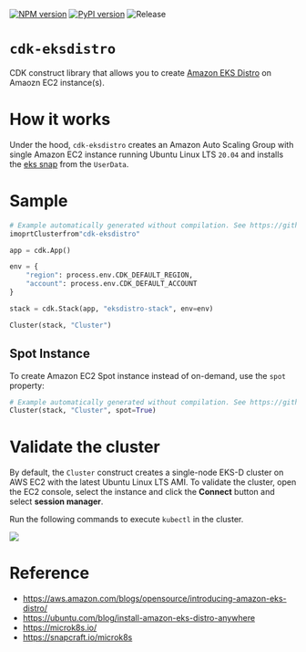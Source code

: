 [![NPM version](https://badge.fury.io/js/cdk-eksdistro.svg)](https://badge.fury.io/js/cdk-eksdistro)
[![PyPI version](https://badge.fury.io/py/cdk-eksdistro.svg)](https://badge.fury.io/py/cdk-eksdistro)
![Release](https://github.com/pahud/cdk-eksdistro/workflows/Release/badge.svg)

# `cdk-eksdistro`

CDK construct library that allows you to create [Amazon EKS Distro](https://distro.eks.amazonaws.com/) on Amaozn EC2 instance(s).

# How it works

Under the hood, `cdk-eksdistro` creates an Amazon Auto Scaling Group with single Amazon EC2 instance running Ubuntu Linux LTS `20.04` and installs the [eks snap](https://snapcraft.io/eks) from the `UserData`.

# Sample

```python
# Example automatically generated without compilation. See https://github.com/aws/jsii/issues/826
imoprtClusterfrom"cdk-eksdistro"

app = cdk.App()

env = {
    "region": process.env.CDK_DEFAULT_REGION,
    "account": process.env.CDK_DEFAULT_ACCOUNT
}

stack = cdk.Stack(app, "eksdistro-stack", env=env)

Cluster(stack, "Cluster")
```

## Spot Instance

To create Amazon EC2 Spot instance instead of on-demand, use the `spot` property:

```python
# Example automatically generated without compilation. See https://github.com/aws/jsii/issues/826
Cluster(stack, "Cluster", spot=True)
```

# Validate the cluster

By default, the `Cluster` construct creates a single-node EKS-D cluster on AWS EC2 with the latest Ubuntu Linux LTS AMI. To validate the cluster, open the EC2 console, select the instance and click the **Connect** button and select **session manager**.

Run the following commands to execute `kubectl` in the cluster.

![](https://pbs.twimg.com/media/EsEgnhoVoAIHnkr?format=jpg&name=4096x4096)

# Reference

* https://aws.amazon.com/blogs/opensource/introducing-amazon-eks-distro/
* https://ubuntu.com/blog/install-amazon-eks-distro-anywhere
* https://microk8s.io/
* https://snapcraft.io/microk8s
